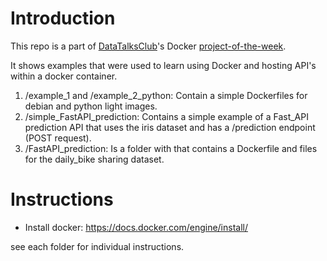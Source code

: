 # Introduction

This repo is a part of [DataTalksClub](https://datatalks.club/)'s Docker [project-of-the-week](https://github.com/DataTalksClub/project-of-the-week).

It shows examples that were used to learn using Docker and hosting API's within a docker container.

1) /example_1 and /example_2_python: Contain a simple Dockerfiles for debian and python light images.
2) /simple_FastAPI_prediction: Contains a simple example of a Fast_API prediction API that uses the iris dataset and has a /prediction endpoint (POST request).
3) /FastAPI_prediction: Is a folder with that contains a Dockerfile and files for the daily_bike sharing dataset.


# Instructions

* Install docker: https://docs.docker.com/engine/install/

see each folder for individual instructions.